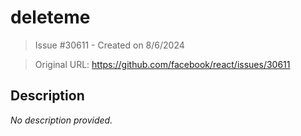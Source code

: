 # deleteme

> Issue #30611 - Created on 8/6/2024

> Original URL: https://github.com/facebook/react/issues/30611

## Description

*No description provided.*
